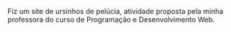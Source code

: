 Fiz um site de ursinhos de pelúcia, atividade proposta pela minha professora do curso de Programação e Desenvolvimento Web.
